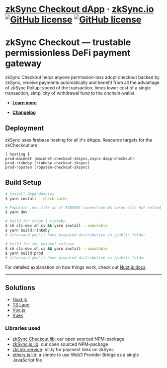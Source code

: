 # [zkSync Checkout dApp](https://checkout.zksync.io) &middot; [zkSync.io](https://zksync.io/)  [![GitHub license](https://img.shields.io/badge/license-MIT-blue.svg)](https://github.com/matter-labs/zksync-wallet/blob/master/LICENSE-MIT) [![GitHub license](https://img.shields.io/badge/license-Apache%202-blue)](https://github.com/matter-labs/zksync-wallet/blob/master/LICENSE-MIT)

# zkSync Checkout — trustable permissionless DeFi payment gateway 

zkSync Checkout helps anyone permission-less adopt checkout backed by zkSync, receive payments automatically and benefit from all the advantage of zkSync Rollup: speed of the transaction, times lower cost of a single transaction, simplicity of withdrawal fund to the onchain-wallet.

* **[Learn more](https://zksync.io/api/sdk/checkout/)**

* [**Changelog**](CHANGELOG.md)

## Deployment

zkSync uses firebase hosting for all it's dApps.
Resource targets for the zkCheckout are:
```
[ hosting ]
prod-mainnet (mainnet-checkout-zksync,zsync-dapp-checkout)
prod-rinkeby (rinkeby-checkout-zksync)
prod-ropsten (ropsten-checkout-zksync)
```

## Build Setup

``` bash
# install dependencies
$ yarn install --check-cache

# Populate .env file as of RINKEBY connection && serve with hot reload at localhost:3000
$ yarn dev

# build for stage | rinkeby
$ sh cli-dev.sh ci && yarn install --immutable
$ yarn build:rinkeby
# afterward you'll have prepared distributive in /public folder

# build for the mainnet release
$ sh cli-dev.sh ci && yarn install --immutable
$ yarn build:prod
# afterward you'll have prepared distributive in /public folder

```

For detailed explanation on how things work, check out [Nuxt.js docs](https://nuxtjs.org).

---

## Solutions

* [Nuxt.js](https://nuxtjs.org)
* [TS Lang](https://www.typescriptlang.org)
* [Vue.js](https://vuejs.org)
* [Vuex](https://vuex.vuejs.org)

### Libraries used  

* [zkSync Checkout lib](https://www.npmjs.com/package/zksync-checkout): our open sourced NPM-package
* [zkSync.js lib](https://www.npmjs.com/package/zksync-checkout): our open sourced NPM-package
* [zkLink service](https://link.zksync.io/?MHhhMDcyRTYxNDMyODY2NWJlN0UyRjIxNjZCRTFBN2JBMTk1RjhiZTQ0fERBSXwxMDA): bit.ly for payment links on zkSync
* [ethers.js lib](https://docs.ethers.io/v5/): a simple to use Web3 Provider Bridge as a single JavaScript file
